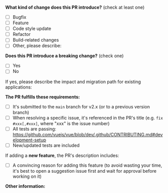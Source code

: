 <!--
Please make sure to read the Pull Request Guidelines:
https://github.com/vuejs/vue/blob/dev/.github/CONTRIBUTING.md#pull-request-guidelines
-->

<!-- PULL REQUEST TEMPLATE -->
<!-- (Update "[ ]" to "[x]" to check a box) -->

**What kind of change does this PR introduce?** (check at least one)

- [ ] Bugfix
- [ ] Feature
- [ ] Code style update
- [ ] Refactor
- [ ] Build-related changes
- [ ] Other, please describe:

**Does this PR introduce a breaking change?** (check one)

- [ ] Yes
- [ ] No

If yes, please describe the impact and migration path for existing applications:

**The PR fulfills these requirements:**

- [ ] It's submitted to the `main` branch for v2.x (or to a previous version branch)
- [ ] When resolving a specific issue, it's referenced in the PR's title (e.g. `fix #xxx[,#xxx]`, where "xxx" is the issue number)
- [ ] All tests are passing: https://github.com/vuejs/vue/blob/dev/.github/CONTRIBUTING.md#development-setup
- [ ] New/updated tests are included

If adding a **new feature**, the PR's description includes:
- [ ] A convincing reason for adding this feature (to avoid wasting your time, it's best to open a suggestion issue first and wait for approval before working on it)

**Other information:**
